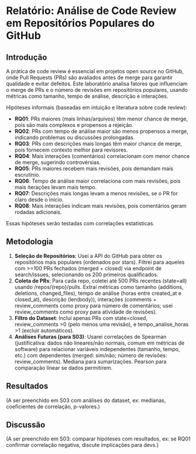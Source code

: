 # Relatório: Análise de Code Review em Repositórios Populares do GitHub

## Introdução
A prática de code review é essencial em projetos open source no GitHub, onde Pull Requests (PRs) são avaliados antes de merge para garantir qualidade e evitar defeitos. Este laboratório analisa fatores que influenciam o merge de PRs e o número de revisões em repositórios populares, usando métricas como tamanho, tempo de análise, descrição e interações.

Hipóteses informais (baseadas em intuição e literatura sobre code review):
- **RQ01**: PRs maiores (mais linhas/arquivos) têm menor chance de merge, pois são mais complexos e propensos a rejeição.
- **RQ02**: PRs com tempo de análise maior são menos propensos a merge, indicando problemas ou discussões prolongadas.
- **RQ03**: PRs com descrições mais longas têm maior chance de merge, pois fornecem contexto melhor para revisores.
- **RQ04**: Mais interações (comentários) correlacionam com menor chance de merge, sugerindo controvérsias.
- **RQ05**: PRs maiores recebem mais revisões, pois demandam mais escrutínio.
- **RQ06**: Tempo de análise maior correlaciona com mais revisões, pois mais iterações levam mais tempo.
- **RQ07**: Descrições mais longas levam a menos revisões, se o PR for claro desde o início.
- **RQ08**: Mais interações indicam mais revisões, pois comentários geram rodadas adicionais.

Essas hipóteses serão testadas com correlações estatísticas.

## Metodologia
1. **Seleção de Repositórios**: Usei a API do GitHub para obter os repositórios mais populares (ordenados por stars). Filtrei para aqueles com >=100 PRs fechados (merged + closed) via endpoint de search/issues, selecionando os 200 primeiros qualificados.
2. **Coleta de PRs**: Para cada repo, coletei até 500 PRs recentes (state=all) usando /repos/{repo}/pulls. Extraí métricas como tamanho (additions, deletions, changed_files), tempo de análise (horas entre created_at e closed_at), descrição (len(body)), interações (comments + review_comments como proxy para número de comentários; usei review_comments como proxy para atividade de revisões).
3. **Filtro do Dataset**: Incluí apenas PRs com state=closed, review_comments >0 (pelo menos uma revisão), e tempo_analise_horas >1 (excluir automáticos).
4. **Análises Futuras (para S03)**: Usarei correlações de Spearman (justificativa: dados não lineares/não normais, comum em métricas de software) para relacionar variáveis independentes (tamanho, tempo, etc.) com dependentes (merged: sim/não; número de revisões: review_comments). Mediana para sumarizações. Pearson para comparação linear se dados permitirem.

## Resultados
(A ser preenchido em S03 com análises do dataset, ex: medianas, coeficientes de correlação, p-valores.)

## Discussão
(A ser preenchido em S03: comparar hipóteses com resultados, ex: se RQ01 confirmar correlação negativa, discute implicações para devs.)
